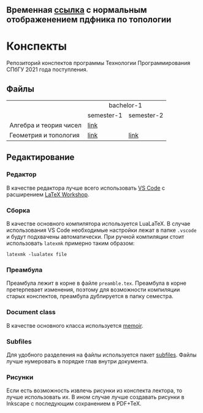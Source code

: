 ## Временная [ссылка](https://wowaster.github.io/lecture-notes/web/viewer.html) с нормальным отображенением пдфника по топологии

# Конспекты

Репозиторий конспектов программы Технологии Программирования СПбГУ 2021 года поступления.

## Файлы

<table>
  <tr>
    <td></td>
    <td colspan=2 align=center>bachelor-1</td>
  </tr>
  <tr>
    <td></td>
    <td>semester-1</td>
    <td>semester-2</td>
  </tr>
  <tr>
    <td>Алгебра и теория чисел</td>
    <td><a href="bachelor-1/semester-1/algebra-and-number-theory/main.pdf">link</a></td>
    <td></td>
  </tr>
  <tr>
    <td>Геометрия и топология</td>
    <td><a href="bachelor-1/semester-1/geometry-and-topology/main.pdf">link</a></td>
    <td><a href="bachelor-1/semester-2/geometry-and-topology/main.pdf">link</a></td>
  </tr>
</table>

## Редактирование

### Редактор

В качестве редактора лучше всего использовать [VS Code](https://code.visualstudio.com/) с расширением [LaTeX Workshop](https://marketplace.visualstudio.com/items?itemName=James-Yu.latex-workshop).

### Сборка

В качестве основного компилятора используется LuaLaTeX.
В случае использования VS Code необходимые настройки лежат в папке `.vscode` и будут подхвачены автоматически.
При ручной компиляции стоит использовать `latexmk` примерно таким образом:

```shell
latexmk -lualatex file
```

### Преамбула

Преамбула лежит в корне в файле `preamble.tex`.
Преамбула в корне претерпевает изменения, поэтому для возможности компиляции старых конспектов, преамбула дублируется в папку семестра.

### Document class

В качестве основного класса используется [memoir](https://ctan.org/pkg/memoir).

### Subfiles

Для удобного разделения на файлы используется пакет [subfiles](https://ctan.org/pkg/subfiles). Файлы лучше нумеровать в порядке глав внутри документа.

### Рисунки

Если есть возможность извлечь рисунки из конспекта лектора, то лучше использовать их. В ином случае лучше создавать рисунки в Inkscape с последующим сохранением в PDF+TeX.
